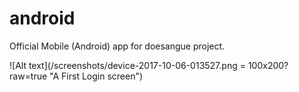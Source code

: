 # android
Official Mobile (Android) app for doesangue project.

![Alt text](/screenshots/device-2017-10-06-013527.png = 100x200?raw=true "A First Login screen")